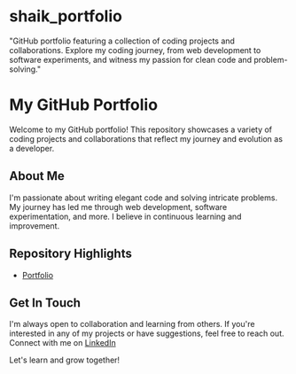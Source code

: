 # shaik_portfolio
"GitHub portfolio featuring a collection of coding projects and collaborations. Explore my coding journey, from web development to software experiments, and witness my passion for clean code and problem-solving."
# My GitHub Portfolio

Welcome to my GitHub portfolio! This repository showcases a variety of coding projects and collaborations that reflect my journey and evolution as a developer.

## About Me

I'm passionate about writing elegant code and solving intricate problems. My journey has led me through web development, software experimentation, and more. I believe in continuous learning and improvement.

## Repository Highlights

- [Portfolio](http://shaikporto.liveblog365.com/?i=1)
  
## Get In Touch

I'm always open to collaboration and learning from others. If you're interested in any of my projects or have suggestions, feel free to reach out. Connect with me on [LinkedIn](https://www.linkedin.com/in/shaik-mahaboob-266816253/)

Let's learn and grow together!
